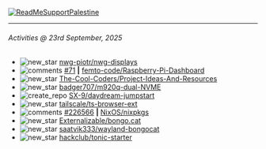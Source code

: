 [![ReadMeSupportPalestine](https://github.com/Safouene1/support-palestine-banner/blob/master/banner-support.svg)](https://github.com/Safouene1/support-palestine-banner)

---

<!--RECENT_ACTIVITY:last_update-->
###### Activities @ 23rd September, 2025
<!--RECENT_ACTIVITY:last_update_end-->

<!--RECENT_ACTIVITY:start-->
- ![new_star](https://cdn.jsdelivr.net/gh/Readme-Workflows/Readme-Icons@main/icons/octicons/StarredRepositoryYellow.svg) [nwg-piotr/nwg-displays](https://github.com/nwg-piotr/nwg-displays)<br>
- ![comments](https://cdn.jsdelivr.net/gh/Readme-Workflows/Readme-Icons@main/icons/octicons/Comment.svg) [#71](https://github.com/femto-code/Raspberry-Pi-Dashboard/issues/71#issuecomment-3300607306) **|** [femto-code/Raspberry-Pi-Dashboard](https://github.com/femto-code/Raspberry-Pi-Dashboard)<br>
- ![new_star](https://cdn.jsdelivr.net/gh/Readme-Workflows/Readme-Icons@main/icons/octicons/StarredRepositoryYellow.svg) [The-Cool-Coders/Project-Ideas-And-Resources](https://github.com/The-Cool-Coders/Project-Ideas-And-Resources)<br>
- ![new_star](https://cdn.jsdelivr.net/gh/Readme-Workflows/Readme-Icons@main/icons/octicons/StarredRepositoryYellow.svg) [badger707/m920q-dual-NVME](https://github.com/badger707/m920q-dual-NVME)<br>
- ![create_repo](https://cdn.jsdelivr.net/gh/Readme-Workflows/Readme-Icons@main/icons/octicons/Repository.svg) [SX-9/daydream-jumpstart](https://github.com/SX-9/daydream-jumpstart)<br>
- ![new_star](https://cdn.jsdelivr.net/gh/Readme-Workflows/Readme-Icons@main/icons/octicons/StarredRepositoryYellow.svg) [tailscale/ts-browser-ext](https://github.com/tailscale/ts-browser-ext)<br>
- ![comments](https://cdn.jsdelivr.net/gh/Readme-Workflows/Readme-Icons@main/icons/octicons/Comment.svg) [#226566](https://github.com/NixOS/nixpkgs/issues/226566#issuecomment-3237163996) **|** [NixOS/nixpkgs](https://github.com/NixOS/nixpkgs)<br>
- ![new_star](https://cdn.jsdelivr.net/gh/Readme-Workflows/Readme-Icons@main/icons/octicons/StarredRepositoryYellow.svg) [Externalizable/bongo.cat](https://github.com/Externalizable/bongo.cat)<br>
- ![new_star](https://cdn.jsdelivr.net/gh/Readme-Workflows/Readme-Icons@main/icons/octicons/StarredRepositoryYellow.svg) [saatvik333/wayland-bongocat](https://github.com/saatvik333/wayland-bongocat)<br>
- ![new_star](https://cdn.jsdelivr.net/gh/Readme-Workflows/Readme-Icons@main/icons/octicons/StarredRepositoryYellow.svg) [hackclub/tonic-starter](https://github.com/hackclub/tonic-starter)<br>
<!--RECENT_ACTIVITY:end-->
